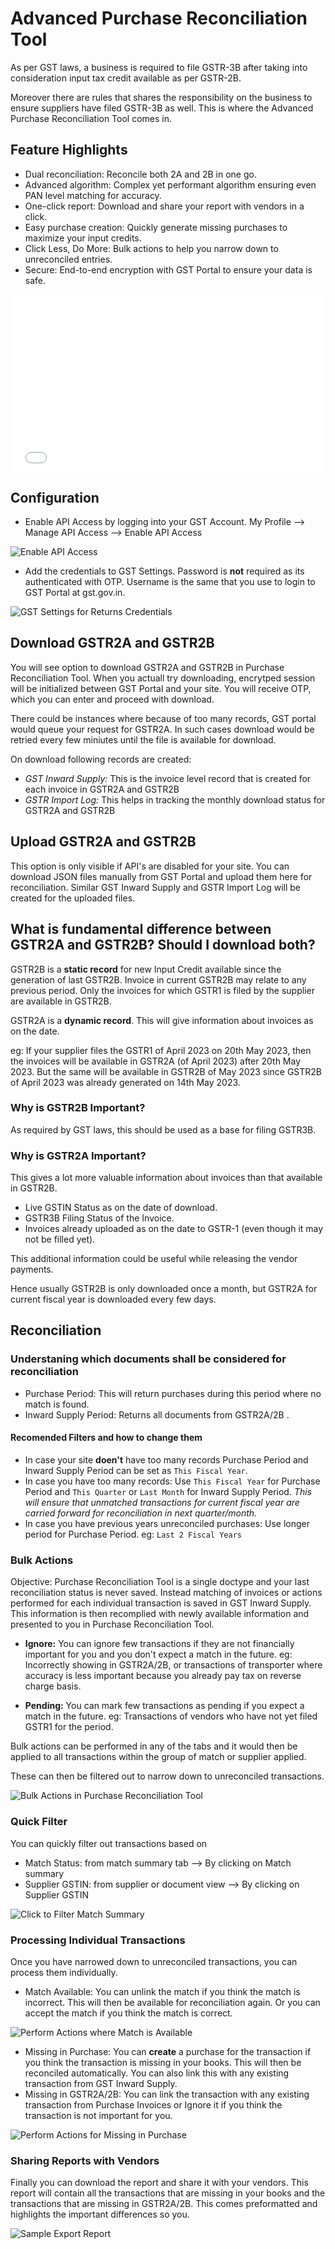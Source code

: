 # Advanced Purchase Reconciliation Tool

As per GST laws, a business is required to file GSTR-3B after taking into consideration input tax credit available as per GSTR-2B. 

Moreover there are rules that shares the responsibility on the business to ensure suppliers have filed GSTR-3B as well. This is where the Advanced Purchase Reconciliation Tool comes in.

## Feature Highlights

- Dual reconciliation: Reconcile both 2A and 2B in one go.
- Advanced algorithm: Complex yet performant algorithm ensuring even PAN level matching for accuracy.
- One-click report: Download and share your report with vendors in a click.
- Easy purchase creation: Quickly generate missing purchases to maximize your input credits.
- Click Less, Do More: Bulk actions to help you narrow down to unreconciled entries.
- Secure: End-to-end encryption with GST Portal to ensure your data is safe.

<div style="position: relative; padding-bottom: 56.25%; height: 0;">
	<iframe style="position: absolute; top: 0; left: 0; width: 100%; height: 100%;"  src="//www.youtube.com/embed/hDRGq0dlP_c?autoplay=1&amp;feature=oembed&amp;wmode=opaque" frameborder="0" allowfullscreen>
	</iframe>
</div>

## Configuration

- Enable API Access by logging into your GST Account. My Profile --> Manage API Access --> Enable API Access

![Enable API Access](./assets/enable_api_access.png)

- Add the credentials to GST Settings. Password is **not** required as its authenticated with OTP. Username is the same that you use to login to GST Portal at gst.gov.in.

![GST Settings for Returns Credentials](./assets/gst_settings_for_returns_credentials.png)

## Download GSTR2A and GSTR2B

You will see option to download GSTR2A and GSTR2B in Purchase Reconciliation Tool. When you actuall try downloading, encrytped session will be initialized between GST Portal and your site. You will receive OTP, which you can enter and proceed with download.

There could be instances where because of too many records, GST portal would queue your request for GSTR2A. In such cases download would be retried every few miniutes until the file is available for download.

On download following records are created:
- *GST Inward Supply:* This is the invoice level record that is created for each invoice in GSTR2A and GSTR2B
- *GSTR Import Log:* This helps in tracking the monthly download status for GSTR2A and GSTR2B

## Upload GSTR2A and GSTR2B

This option is only visible if API's are disabled for your site. You can download JSON files manually from GST Portal and upload them here for reconciliation. Similar GST Inward Supply and GSTR Import Log will be created for the uploaded files.

## What is fundamental difference between GSTR2A and GSTR2B? Should I download both?

GSTR2B is a **static record** for new Input Credit available since the generation of last GSTR2B. Invoice in current GSTR2B may relate to any previous period. Only the invoices for which GSTR1 is filed by the supplier are available in GSTR2B.

GSTR2A is a **dynamic record**. This will give information about invoices as on the date.

eg: If your supplier files the GSTR1 of April 2023 on 20th May 2023, then the invoices will be available in GSTR2A (of April 2023) after 20th May 2023. But the same will be available in GSTR2B of May 2023 since GSTR2B of April 2023 was already generated on 14th May 2023.

### Why is GSTR2B Important?
As required by GST laws, this should be used as a base for filing GSTR3B.

### Why is GSTR2A Important?
This gives a lot more valuable information about invoices than that available in GSTR2B.
- Live GSTIN Status as on the date of download.
- GSTR3B Filing Status of the Invoice.
- Invoices already uploaded as on the date to GSTR-1 (even though it may not be filled yet).

This additional information could be useful while releasing the vendor payments.

Hence usually GSTR2B is only downloaded once a month, but GSTR2A for current fiscal year is downloaded every few days.

## Reconciliation

### Understaning which documents shall be considered for reconciliation
- Purchase Period: This will return purchases during this period where no match is found.
- Inward Supply Period: Returns all documents from GSTR2A/2B .

#### Recomended Filters and how to change them
- In case your site **doen't** have too many records Purchase Period and Inward Supply Period can be set as `This Fiscal Year`.
- In case you have too many records: Use `This Fiscal Year` for Purchase Period and `This Quarter` or `Last Month` for Inward Supply Period. *This will ensure that unmatched transactions for current fiscal year are carried forward for reconciliation in next quarter/month.*
- In case you have previous years unreconciled purchases: Use longer period for Purchase Period. eg: `Last 2 Fiscal Years`

### Bulk Actions
Objective: Purchase Reconciliation Tool is a single doctype and your last reconciliation status is never saved. Instead matching of invoices or actions performed for each individual transaction is saved in GST Inward Supply. This information is then recomplied with newly available information and presented to you in Purchase Reconciliation Tool.

- **Ignore:** You can ignore few transactions if they are not financially important for you and you don't expect a match in the future. eg: Incorrectly showing in GSTR2A/2B, or transactions of transporter where accuracy is less important because you already pay tax on reverse charge basis.

- **Pending:** You can mark few transactions as pending if you expect a match in the future. eg: Transactions of vendors who have not yet filed GSTR1 for the period.

Bulk actions can be performed in any of the tabs and it would then be applied to all transactions within the group of match or supplier applied.

These can then be filtered out to narrow down to unreconciled transactions.

![Bulk Actions in Purchase Reconciliation Tool](./assets/bulk_actions_in_purchase_reconciliation_tool.png)

### Quick Filter
You can quickly filter out transactions based on

- Match Status: from match summary tab --> By clicking on Match summary
- Supplier GSTIN: from supplier or document view --> By clicking on Supplier GSTIN

![Click to Filter Match Summary](./assets/click_to_filter_match_summary.png)

### Processing Individual Transactions
Once you have narrowed down to unreconciled transactions, you can process them individually.

- Match Available: You can unlink the match if you think the match is incorrect. This will then be available for reconciliation again. Or you can accept the match if you think the match is correct.

![Perform Actions where Match is Available](./assets/perform_actions_where_match_is_available.png)

- Missing in Purchase: You can **create** a purchase for the transaction if you think the transaction is missing in your books. This will then be reconciled automatically. You can also link this with any existing transaction from GST Inward Supply.
- Missing in GSTR2A/2B: You can link the transaction with any existing transaction from Purchase Invoices or Ignore it if you think the transaction is not important for you.

![Perform Actions for Missing in Purchase](./assets/perform_actions_for_missing_in_purchase.png)

### Sharing Reports with Vendors
Finally you can download the report and share it with your vendors. This report will contain all the transactions that are missing in your books and the transactions that are missing in GSTR2A/2B. This comes preformatted and highlights the important differences so you.

![Sample Export Report](./assets/sample_export_report.png)